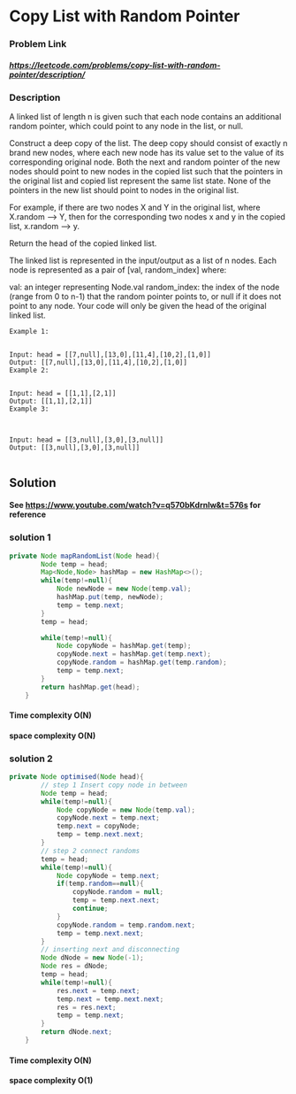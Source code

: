 
#   Copy List with Random Pointer

### Problem Link 
##### https://leetcode.com/problems/copy-list-with-random-pointer/description/
### Description
A linked list of length n is given such that each node contains an additional random pointer, which could point to any node in the list, or null.

Construct a deep copy of the list. The deep copy should consist of exactly n brand new nodes, where each new node has its value set to the value of its corresponding original node. Both the next and random pointer of the new nodes should point to new nodes in the copied list such that the pointers in the original list and copied list represent the same list state. None of the pointers in the new list should point to nodes in the original list.

For example, if there are two nodes X and Y in the original list, where X.random --> Y, then for the corresponding two nodes x and y in the copied list, x.random --> y.

Return the head of the copied linked list.

The linked list is represented in the input/output as a list of n nodes. Each node is represented as a pair of [val, random_index] where:

val: an integer representing Node.val
random_index: the index of the node (range from 0 to n-1) that the random pointer points to, or null if it does not point to any node.
Your code will only be given the head of the original linked list.
```
Example 1:


Input: head = [[7,null],[13,0],[11,4],[10,2],[1,0]]
Output: [[7,null],[13,0],[11,4],[10,2],[1,0]]
Example 2:


Input: head = [[1,1],[2,1]]
Output: [[1,1],[2,1]]
Example 3:



Input: head = [[3,null],[3,0],[3,null]]
Output: [[3,null],[3,0],[3,null]]
 
```

## Solution 
#### See https://www.youtube.com/watch?v=q570bKdrnlw&t=576s for reference
### solution 1
```java
private Node mapRandomList(Node head){
        Node temp = head;
        Map<Node,Node> hashMap = new HashMap<>();
        while(temp!=null){
            Node newNode = new Node(temp.val);
            hashMap.put(temp, newNode);
            temp = temp.next;
        }
        temp = head;

        while(temp!=null){
            Node copyNode = hashMap.get(temp);
            copyNode.next = hashMap.get(temp.next);
            copyNode.random = hashMap.get(temp.random);
            temp = temp.next;
        }
        return hashMap.get(head);
    }

```
#### Time complexity O(N)
#### space complexity O(N)

### solution 2

```java
private Node optimised(Node head){
        // step 1 Insert copy node in between
        Node temp = head;
        while(temp!=null){
            Node copyNode = new Node(temp.val);
            copyNode.next = temp.next;
            temp.next = copyNode;
            temp = temp.next.next;
        }
        // step 2 connect randoms
        temp = head;
        while(temp!=null){
            Node copyNode = temp.next;
            if(temp.random==null){
                copyNode.random = null;
                temp = temp.next.next;
                continue;
            }
            copyNode.random = temp.random.next;
            temp = temp.next.next;
        }
        // inserting next and disconnecting
        Node dNode = new Node(-1);
        Node res = dNode;
        temp = head;
        while(temp!=null){
            res.next = temp.next;
            temp.next = temp.next.next;
            res = res.next;
            temp = temp.next;
        }
        return dNode.next;
    }

```
#### Time complexity O(N)
#### space complexity O(1)


